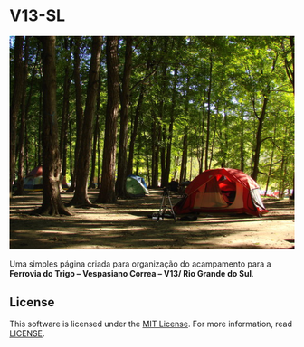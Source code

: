 # V13-SL

![Camping](media/camping.jpg "Camping")

Uma simples página criada para organização do acampamento para a **Ferrovia do Trigo – Vespasiano Correa – V13/ Rio Grande do Sul**.

## License
This software is licensed under the [MIT License](hhttps://opensource.org/licenses/MIT). For more
information, read [LICENSE](LICENSE).
